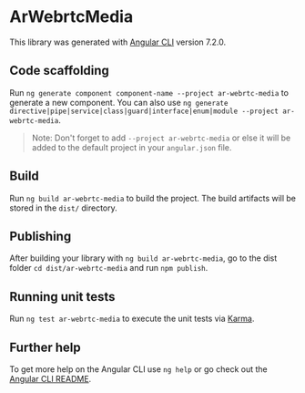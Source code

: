 # ArWebrtcMedia

This library was generated with [Angular CLI](https://github.com/angular/angular-cli) version 7.2.0.

## Code scaffolding

Run `ng generate component component-name --project ar-webrtc-media` to generate a new component. You can also use `ng generate directive|pipe|service|class|guard|interface|enum|module --project ar-webrtc-media`.

> Note: Don't forget to add `--project ar-webrtc-media` or else it will be added to the default project in your `angular.json` file.

## Build

Run `ng build ar-webrtc-media` to build the project. The build artifacts will be stored in the `dist/` directory.

## Publishing

After building your library with `ng build ar-webrtc-media`, go to the dist folder `cd dist/ar-webrtc-media` and run `npm publish`.

## Running unit tests

Run `ng test ar-webrtc-media` to execute the unit tests via [Karma](https://karma-runner.github.io).

## Further help

To get more help on the Angular CLI use `ng help` or go check out the [Angular CLI README](https://github.com/angular/angular-cli/blob/master/README.md).
